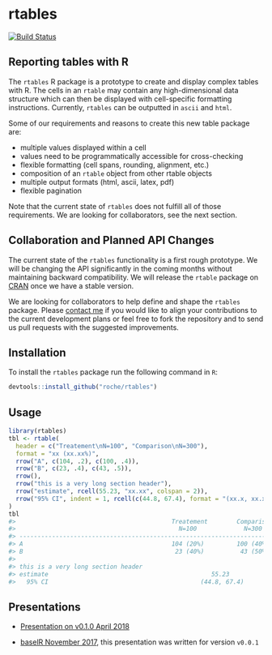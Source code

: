 
<!-- README.md is generated from README.Rmd. Please edit that file -->
rtables
=======

[![Build Status](https://travis-ci.org/Roche/rtables.svg?branch=master)](https://travis-ci.org/Roche/rtables/)

Reporting tables with R
-----------------------

The `rtables` R package is a prototype to create and display complex tables with R. The cells in an `rtable` may contain any high-dimensional data structure which can then be displayed with cell-specific formatting instructions. Currently, `rtables` can be outputted in `ascii` and `html`.

Some of our requirements and reasons to create this new table package are:

-   multiple values displayed within a cell
-   values need to be programmatically accessible for cross-checking
-   flexible formatting (cell spans, rounding, alignment, etc.)
-   composition of an `rtable` object from other rtable objects
-   multiple output formats (html, ascii, latex, pdf)
-   flexible pagination

Note that the current state of `rtables` does not fulfill all of those requirements. We are looking for collaborators, see the next section.

Collaboration and Planned API Changes
-------------------------------------

The current state of the `rtables` functionality is a first rough prototype. We will be changing the API significantly in the coming months without maintaining backward compatibility. We will release the `rtable` package on [CRAN](https://cran.r-project.org/) once we have a stable version.

We are looking for collaborators to help define and shape the `rtables` package. Please [contact me](mailto:adrian.waddell@roche.com) if you would like to align your contributions to the current development plans or feel free to fork the repository and to send us pull requests with the suggested improvements.

Installation
------------

To install the `rtables` package run the following command in `R`:

``` r
devtools::install_github("roche/rtables")
```

Usage
-----

``` r
library(rtables)
tbl <- rtable(
  header = c("Treatement\nN=100", "Comparison\nN=300"),
  format = "xx (xx.xx%)",
  rrow("A", c(104, .2), c(100, .4)),
  rrow("B", c(23, .4), c(43, .5)),
  rrow(),
  rrow("this is a very long section header"),
  rrow("estimate", rcell(55.23, "xx.xx", colspan = 2)),
  rrow("95% CI", indent = 1, rcell(c(44.8, 67.4), format = "(xx.x, xx.x)", colspan = 2))
)
tbl
#>                                           Treatement        Comparison
#>                                             N=100             N=300   
#> ----------------------------------------------------------------------
#> A                                         104 (20%)         100 (40%) 
#> B                                          23 (40%)          43 (50%) 
#> 
#> this is a very long section header
#> estimate                                             55.23            
#>   95% CI                                          (44.8, 67.4)
```

Presentations
-------------

-   [Presentation on v0.1.0 April 2018](https://docs.google.com/presentation/d/1bpdBDp4PZdZ4hCsfaPkAuHDVnJmtp7WBIZ19oKMDq0M/edit?usp=sharing)

-   [baselR November 2017](https://docs.google.com/presentation/d/1V28AVo9aVNfw2FTuRgQyM4BJKalVQMFD8lKUD2KlzKI/edit?usp=sharing), this presentation was written for version `v0.0.1`

